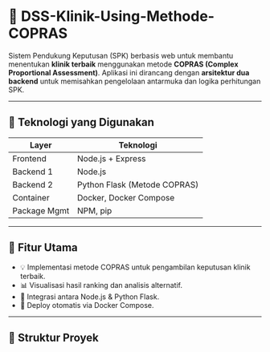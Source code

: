 # 🏥 DSS-Klinik-Using-Methode-COPRAS

Sistem Pendukung Keputusan (SPK) berbasis web untuk membantu menentukan **klinik terbaik** menggunakan metode **COPRAS (Complex Proportional Assessment)**. Aplikasi ini dirancang dengan **arsitektur dua backend** untuk memisahkan pengelolaan antarmuka dan logika perhitungan SPK.

---

## 🔧 Teknologi yang Digunakan

| Layer         | Teknologi     |
|---------------|----------------|
| Frontend      | Node.js + Express |
| Backend 1     | Node.js         |
| Backend 2     | Python Flask (Metode COPRAS) |
| Container     | Docker, Docker Compose |
| Package Mgmt  | NPM, pip       |

---

## 🚀 Fitur Utama

- 💡 Implementasi metode COPRAS untuk pengambilan keputusan klinik terbaik.
- 📊 Visualisasi hasil ranking dan analisis alternatif.
- 🔌 Integrasi antara Node.js & Python Flask.
- 🐳 Deploy otomatis via Docker Compose.

---

## 🧱 Struktur Proyek

